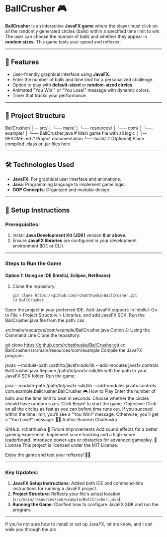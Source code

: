 # BallCrusher 🎮

**BallCrusher** is an interactive **JavaFX game** where the player must click on all the randomly generated circles (balls) within a specified time limit to win. The user can choose the number of balls and whether they appear in **random sizes**. This game tests your speed and reflexes!

---

## 🚀 Features
- User-friendly graphical interface using **JavaFX**.
- Enter the number of balls and time limit for a personalized challenge.
- Option to play with **default-sized** or **random-sized circles**.
- Animated "You Win!" or "You Lose!" message with dynamic colors.
- Timer that tracks your performance.

---

## 📂 Project Structure
BallCrusher/ │-- src/ │ └── main/ │ └── resources/ │ └── com/ │ └── example/ │ └── BallCrusher.java # Main game file with all logic │ │-- README.md # Project documentation └── build/ # (Optional) Place compiled .class or .jar files here



---

## 🛠️ Technologies Used
- **JavaFX**: For graphical user interface and animations.
- **Java**: Programming language to implement game logic.
- **OOP Concepts**: Organized and modular design.

---

## 🧩 Setup Instructions
### Prerequisites:
1. Install **Java Development Kit (JDK)** version **8 or above**.
2. Ensure **JavaFX libraries** are configured in your development environment (IDE or CLI).

---

### Steps to Run the Game

#### Option 1: Using an IDE (IntelliJ, Eclipse, NetBeans)
1. Clone the repository:
   ```bash
   git clone https://github.com/rchatthuska/BallCrusher.git
   cd BallCrusher
Open the project in your preferred IDE.
Add JavaFX support:
In IntelliJ: Go to File > Project Structure > Libraries, and add JavaFX SDK.
Run the BallCrusher.java file from the path:
css

src/main/resources/com/example/BallCrusher.java
Option 2: Using the Command Line
Clone the repository:


git clone https://github.com/rchatthuska/BallCrusher.git
cd BallCrusher/src/main/resources/com/example
Compile the JavaFX program:


javac --module-path /path/to/javafx-sdk/lib --add-modules javafx.controls BallCrusher.java
Replace /path/to/javafx-sdk/lib with the path to your JavaFX SDK folder.
Run the game:


java --module-path /path/to/javafx-sdk/lib --add-modules javafx.controls com.example.ballcrusher.BallCrusher
🎮 How to Play
Enter the number of balls and the time limit to beat in seconds.
Choose whether the circles should have random sizes.
Click Begin! to start the game.
Objective: Click on all the circles as fast as you can before time runs out.
If you succeed within the time limit, you’ll see a "You Win!" message. Otherwise, you'll get a "You Lose!" message.
🧑‍💻 Author
Rumesh Chathuska

GitHub: rchatthuska
📌 Future Improvements
Add sound effects for a better gaming experience.
Implement score tracking and a high-score leaderboard.
Introduce power-ups or obstacles for advanced gameplay.
📜 License
This project is licensed under the MIT License.

Enjoy the game and test your reflexes! 🚀🎉



---

### Key Updates:
1. **JavaFX Setup Instructions**: Added both IDE and command-line instructions for running a JavaFX project.
2. **Project Structure**: Reflects your file's actual location (`src/main/resources/com/example/BallCrusher.java`).
3. **Running the Game**: Clarified how to configure JavaFX SDK and run the program.

---

If you’re not sure how to install or set up JavaFX, let me know, and I can walk you through the pro
